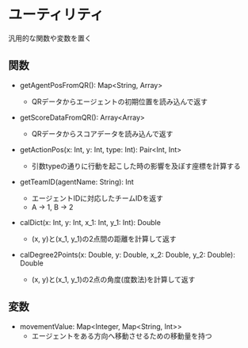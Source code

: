 # ユーティリティ
汎用的な関数や変数を置く

## 関数
- getAgentPosFromQR(): Map<String, Array<Int>>
	- QRデータからエージェントの初期位置を読み込んで返す

- getScoreDataFromQR(): Array<Array<Int>>
	- QRデータからスコアデータを読み込んで返す

- getActionPos(x: Int, y: Int, type: Int): Pair<Int, Int>
	- 引数typeの通りに行動を起こした時の影響を及ぼす座標を計算する

- getTeamID(agentName: String): Int
	- エージェントIDに対応したチームIDを返す
	- A -> 1, B -> 2

- calDict(x: Int, y: Int, x_1: Int, y_1: Int): Double
	- (x, y)と(x_1, y_1)の2点間の距離を計算して返す

- calDegree2Points(x: Double, y: Double, x_2: Double, y_2: Double): Double
	- (x, y)と(x_1, y_1)の2点の角度(度数法)を計算して返す

## 変数
- movementValue: Map<Integer, Map<String, Int>>
	- エージェントをある方向へ移動させるための移動量を持つ